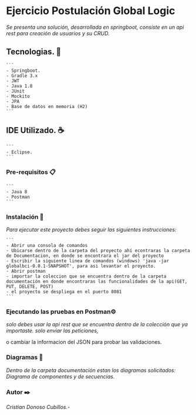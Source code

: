 # Ejercicio Postulación Global Logic

_Se presenta una solución, desarrollada en springboot, consiste en un api rest para creación de usuarios y su CRUD._

## Tecnologias. 🚀
    ```
    - Springboot.
    - Gradle 3.x
    - JWT
    - Java 1.8
    - JUnit
    - Mockito
    - JPA
    - Base de datos en memoria (H2)
    ```

## IDE Utilizado. ☕
    ```
    - Eclipse.
    ```

### Pre-requisitos 📋
    ```
    - Java 8
    - Postman
    ```
### Instalación 🔧

_Para ejecutar este proyecto debes seguir las siguientes instrucciones:_

    ```
    - Abrir una consola de comandos
    - Ubicarse dentro de la carpeta del proyecto ahí econtraras la carpeta de Documentacion, en donde se encontrara el jar del proyecto
    - Escribir la siguiente linea de comandos (windows) 'java -jar globalbci-0.0.1-SNAPSHOT', para asi levantar el proyecto.
    - Abrir postman
    - importar la coleccion que se encuentra dentro de la carpeta documentación en donde encontraras las funcionalidades de la api(GET, PUT, DELETE, POST)
    - el proyecto se despliega en el puerto 8081
    ```


### Ejecutando las pruebas en Postman⚙️

_solo debes usar la api rest que se encuentra dentro de la colección que ya importaste. solo enviar las peticiones,_ 

o cambiar la informacion del JSON para probar las validaciones.

### Diagramas 📖

_Dentro de la carpeta documentación estan los diagramas solicitados: Diagrama de componentes y de secuencias._

### Autor ✒️

_Cristian Donoso Cubillos.-_
